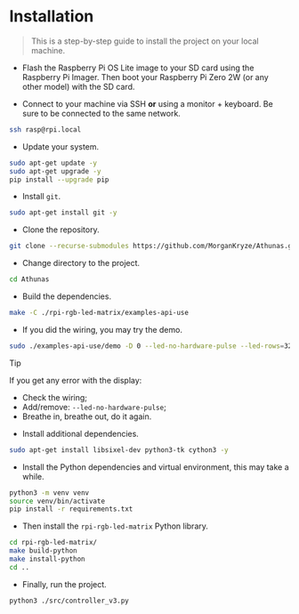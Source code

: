 # Installation

> This is a step-by-step guide to install the project on your local machine.

- Flash the Raspberry Pi OS Lite image to your SD card using the Raspberry Pi Imager. Then boot your Raspberry Pi Zero 2W (or any other model) with the SD card.

- Connect to your machine via SSH **or** using a monitor + keyboard. Be sure to be connected to the same network.

```bash
ssh rasp@rpi.local
```

- Update your system.

```bash
sudo apt-get update -y
sudo apt-get upgrade -y
pip install --upgrade pip
```

- Install `git`.

```bash
sudo apt-get install git -y
```

- Clone the repository.

```bash
git clone --recurse-submodules https://github.com/MorganKryze/Athunas.git
```

- Change directory to the project.

```bash
cd Athunas
```

- Build the dependencies.

```bash
make -C ./rpi-rgb-led-matrix/examples-api-use
```

- If you did the wiring, you may try the demo.

```bash
sudo ./examples-api-use/demo -D 0 --led-no-hardware-pulse --led-rows=32 --led-cols=64
```

> [!TIP]
> If you get any error with the display:
>
> - Check the wiring;
> - Add/remove: `--led-no-hardware-pulse`;
> - Breathe in, breathe out, do it again.

- Install additional dependencies.

```bash
sudo apt-get install libsixel-dev python3-tk cython3 -y
```

- Install the Python dependencies and virtual environment, this may take a while.

```bash
python3 -m venv venv
source venv/bin/activate
pip install -r requirements.txt
```

- Then install the `rpi-rgb-led-matrix` Python library.

```bash
cd rpi-rgb-led-matrix/
make build-python
make install-python
cd ..
```

- Finally, run the project.

```bash
python3 ./src/controller_v3.py
```

